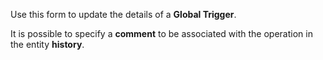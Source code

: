Use this form to update the details of a **Global Trigger**.

It is possible to specify a **comment** to be associated with the operation in
the entity **history**.